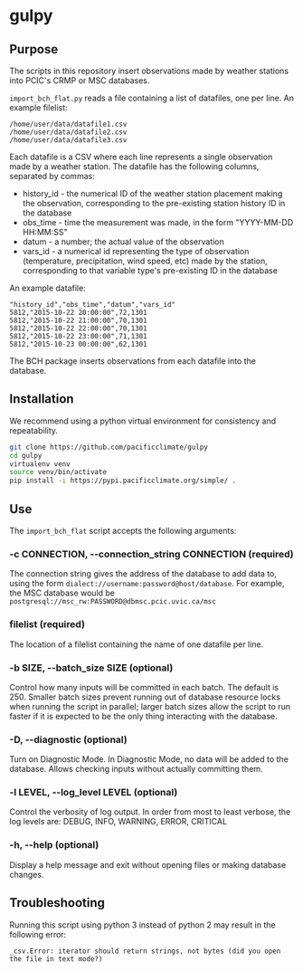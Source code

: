 # gulpy

## Purpose
The scripts in this repository insert observations made by weather stations into PCIC's CRMP or MSC databases.

`import_bch_flat.py` reads a file containing a list of datafiles, one per line. An example filelist:

```
/home/user/data/datafile1.csv
/home/user/data/datafile2.csv
/home/user/data/datafile3.csv
```
Each datafile is a CSV where each line represents a single observation made by a weather station. The datafile has the following columns, separated by commas:
* history_id - the numerical ID of the weather station placement making the observation, corresponding to the pre-existing station history ID in the database
* obs_time - time the measurement was made, in the form "YYYY-MM-DD HH:MM:SS"
* datum - a number; the actual value of the observation 
* vars_id - a numerical id representing the type of observation (temperature, precipitation, wind speed, etc) made by the station, corresponding to that variable type's pre-existing ID in the database

An example datafile:
```
"history_id","obs_time","datum","vars_id"
5812,"2015-10-22 20:00:00",72,1301
5812,"2015-10-22 21:00:00",70,1301
5812,"2015-10-22 22:00:00",70,1301
5812,"2015-10-22 23:00:00",71,1301
5812,"2015-10-23 00:00:00",62,1301

```
The BCH package inserts observations from each datafile into the database.

## Installation

We recommend using a python virtual environment for consistency and repeatability.

```bash
git clone https://github.com/pacificclimate/gulpy
cd gulpy
virtualenv venv
source venv/bin/activate
pip install -i https://pypi.pacificclimate.org/simple/ .
```

## Use
The `import_bch_flat` script accepts the following arguments:

### -c CONNECTION, --connection_string CONNECTION (required)
The connection string gives the address of the database to add data to, using the form `dialect://username:password@host/database`. For example, the MSC database would be `postgresql://msc_rw:PASSWORD@dbmsc.pcic.uvic.ca/msc`

### filelist (required)
The location of a filelist containing the name of one datafile per line.

### -b SIZE, --batch_size SIZE (optional)
Control how many inputs will be committed in each batch. The default is 250. Smaller batch sizes prevent running out of database resource locks when running the script in parallel; larger batch sizes allow the script to run faster if it is expected to be the only thing interacting with the database.

### -D, --diagnostic (optional)
Turn on Diagnostic Mode. In Diagnostic Mode, no data will be added to the database. Allows checking inputs without actually committing them.

### -l LEVEL, --log_level LEVEL (optional)
Control the verbosity of log output. In order from most to least verbose, the log levels are: DEBUG, INFO, WARNING, ERROR, CRITICAL

### -h, --help (optional)
Display a help message and exit without opening files or making database changes.

## Troubleshooting
Running this script using python 3 instead of python 2 may result in the following error:

```
_csv.Error: iterator should return strings, not bytes (did you open the file in text mode?)
```